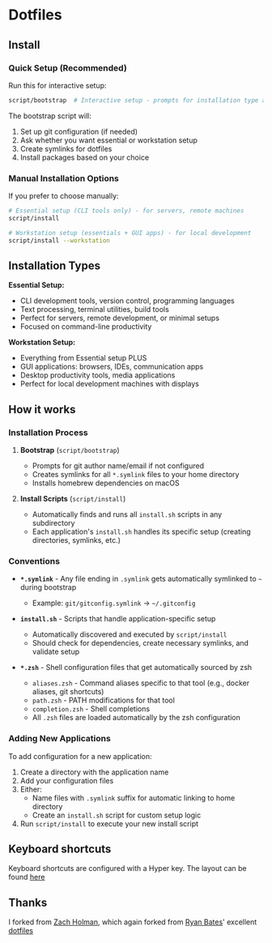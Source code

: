 # Dotfiles

## Install

### Quick Setup (Recommended)

Run this for interactive setup:

```sh
script/bootstrap  # Interactive setup - prompts for installation type and creates symlinks
```

The bootstrap script will:
1. Set up git configuration (if needed)
2. Ask whether you want essential or workstation setup
3. Create symlinks for dotfiles
4. Install packages based on your choice

### Manual Installation Options

If you prefer to choose manually:

```sh
# Essential setup (CLI tools only) - for servers, remote machines
script/install

# Workstation setup (essentials + GUI apps) - for local development
script/install --workstation
```

## Installation Types

**Essential Setup:**
- CLI development tools, version control, programming languages
- Text processing, terminal utilities, build tools
- Perfect for servers, remote development, or minimal setups
- Focused on command-line productivity

**Workstation Setup:**
- Everything from Essential setup PLUS
- GUI applications: browsers, IDEs, communication apps
- Desktop productivity tools, media applications
- Perfect for local development machines with displays

## How it works

### Installation Process

1. **Bootstrap** (`script/bootstrap`)
   - Prompts for git author name/email if not configured
   - Creates symlinks for all `*.symlink` files to your home directory
   - Installs homebrew dependencies on macOS

2. **Install Scripts** (`script/install`)
   - Automatically finds and runs all `install.sh` scripts in any subdirectory
   - Each application's `install.sh` handles its specific setup (creating directories, symlinks, etc.)

### Conventions

- **`*.symlink`** - Any file ending in `.symlink` gets automatically symlinked to `~` during bootstrap
  - Example: `git/gitconfig.symlink` → `~/.gitconfig`

- **`install.sh`** - Scripts that handle application-specific setup
  - Automatically discovered and executed by `script/install`
  - Should check for dependencies, create necessary symlinks, and validate setup

- **`*.zsh`** - Shell configuration files that get automatically sourced by zsh
  - `aliases.zsh` - Command aliases specific to that tool (e.g., docker aliases, git shortcuts)
  - `path.zsh` - PATH modifications for that tool
  - `completion.zsh` - Shell completions
  - All `.zsh` files are loaded automatically by the zsh configuration

### Adding New Applications

To add configuration for a new application:

1. Create a directory with the application name
2. Add your configuration files
3. Either:
   - Name files with `.symlink` suffix for automatic linking to home directory
   - Create an `install.sh` script for custom setup logic
4. Run `script/install` to execute your new install script

## Keyboard shortcuts

Keyboard shortcuts are configured with a Hyper key. The layout can be found [here](https://dimitrieh.gitlab.io/dotfiles)

## Thanks

I forked from [Zach Holman](https://github.com/holman/dotfiles), which again forked from [Ryan Bates](http://github.com/ryanb)' excellent
[dotfiles](https://github.com/ryanb/dotfiles)
